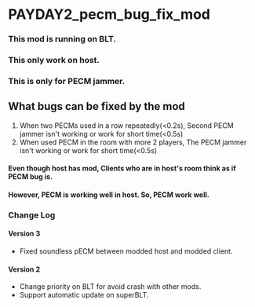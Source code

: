 # PAYDAY2_pecm_bug_fix_mod
### This mod is running on BLT.
### This only work on host.
### This is only for PECM jammer.

## What bugs can be fixed by the mod
1. When two PECMs used in a row repeatedly(<0.2s), Second PECM jammer isn't working or work for short time(<0.5s)
2. When used PECM in the room with more 2 players, The PECM jammer isn't working or work for short time(<0.5s)

#### Even though host has mod, Clients who are in host's room think as if PECM bug is.
#### However, PECM is working well in host. So, PECM work well.

### Change Log
#### Version 3
 - Fixed soundless pECM between modded host and modded client.
#### Version 2
 - Change priority on BLT for avoid crash with other mods.
 - Support automatic update on superBLT.